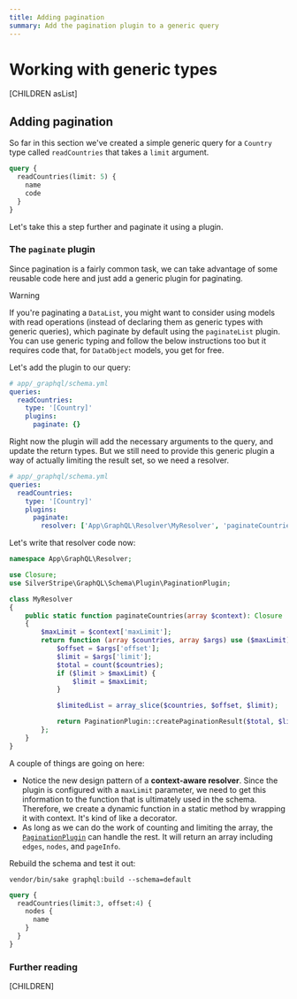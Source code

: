 ```yaml
---
title: Adding pagination
summary: Add the pagination plugin to a generic query
---
```

# Working with generic types

[CHILDREN asList]

## Adding pagination

So far in this section we've created a simple generic query for a `Country` type called `readCountries` that takes a
`limit` argument.

```graphql
query {
  readCountries(limit: 5) {
    name
    code
  }
}
```

Let's take this a step further and paginate it using a plugin.

### The `paginate` plugin

Since pagination is a fairly common task, we can take advantage of some reusable code here and just add a generic
plugin for paginating.

> [!WARNING]
> If you're paginating a `DataList`, you might want to consider using models with read operations (instead of declaring
> them as generic types with generic queries), which paginate by default using the `paginateList` plugin.
> You can use generic typing and follow the below instructions too but it requires code that, for `DataObject` models,
> you get for free.

Let's add the plugin to our query:

```yml
# app/_graphql/schema.yml
queries:
  readCountries:
    type: '[Country]'
    plugins:
      paginate: {}
```

Right now the plugin will add the necessary arguments to the query, and update the return types. But
we still need to provide this generic plugin a way of actually limiting the result set, so we need a resolver.

```yml
# app/_graphql/schema.yml
queries:
  readCountries:
    type: '[Country]'
    plugins:
      paginate:
        resolver: ['App\GraphQL\Resolver\MyResolver', 'paginateCountries']
```

Let's write that resolver code now:

```php
namespace App\GraphQL\Resolver;

use Closure;
use SilverStripe\GraphQL\Schema\Plugin\PaginationPlugin;

class MyResolver
{
    public static function paginateCountries(array $context): Closure
    {
        $maxLimit = $context['maxLimit'];
        return function (array $countries, array $args) use ($maxLimit) {
            $offset = $args['offset'];
            $limit = $args['limit'];
            $total = count($countries);
            if ($limit > $maxLimit) {
                $limit = $maxLimit;
            }

            $limitedList = array_slice($countries, $offset, $limit);

            return PaginationPlugin::createPaginationResult($total, $limitedList, $limit, $offset);
        };
    }
}
```

A couple of things are going on here:

- Notice the new design pattern of a **context-aware resolver**. Since the plugin is configured with a `maxLimit`
parameter, we need to get this information to the function that is ultimately used in the schema. Therefore,
we create a dynamic function in a static method by wrapping it with context. It's kind of like a decorator.
- As long as we can do the work of counting and limiting the array, the [`PaginationPlugin`](api:SilverStripe\GraphQL\Schema\Plugin\PaginationPlugin)
can handle the rest. It will return an array including `edges`, `nodes`, and `pageInfo`.

Rebuild the schema and test it out:

`vendor/bin/sake graphql:build --schema=default`

```graphql
query {
  readCountries(limit:3, offset:4) {
    nodes {
      name
    }
  }
}
```

### Further reading

[CHILDREN]
